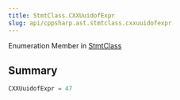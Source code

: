 ```yaml
---
title: StmtClass.CXXUuidofExpr
slug: api/cppsharp.ast.stmtclass.cxxuuidofexpr
---
```

Enumeration Member in [StmtClass](/api/cppsharp/ast/stmtclass)

## Summary



```csharp
CXXUuidofExpr = 47
```

